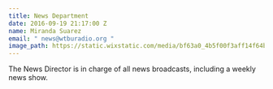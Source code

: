 ```yaml
---
title: News Department
date: 2016-09-19 21:17:00 Z
name: Miranda Suarez
email: " news@wtburadio.org "
image_path: https://static.wixstatic.com/media/bf63a0_4b5f00f3aff14f64bac4503a1bc4f23c~mv2_d_4608_2592_s_4_2.jpg/v1/fill/w_240,h_240,al_c,q_80,usm_0.66_1.00_0.01/bf63a0_4b5f00f3aff14f64bac4503a1bc4f23c~mv2_d_4608_2592_s_4_2.jpg
---
```


The News Director is in charge of all news broadcasts, including a weekly news show.